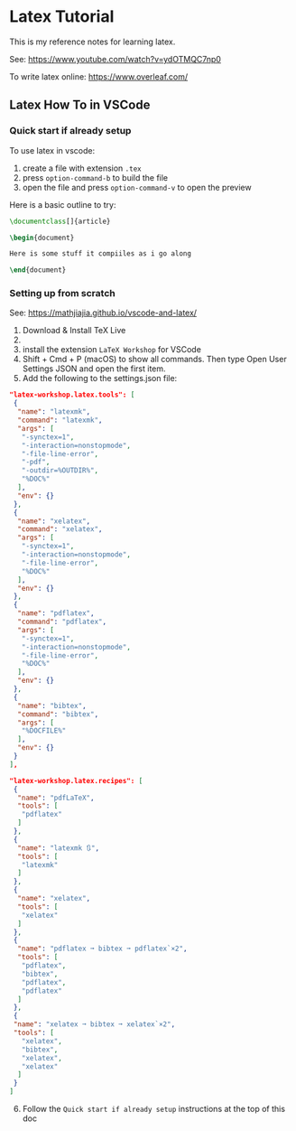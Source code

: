# Latex Tutorial

This is my reference notes for learning latex.

See: https://www.youtube.com/watch?v=ydOTMQC7np0

To write latex online: https://www.overleaf.com/

## Latex How To in VSCode

### Quick start if already setup

To use latex in vscode:
1. create a file with extension `.tex`
2. press `option-command-b` to build the file
3. open the file and press `option-command-v` to open the preview


Here is a basic outline to try:

```latex
\documentclass[]{article}

\begin{document}

Here is some stuff it compiiles as i go along

\end{document}
```

### Setting up from scratch

See: https://mathjiajia.github.io/vscode-and-latex/

1. Download & Install TeX Live
2. 
3. install the extension `LaTeX Workshop` for VSCode
4. Shift + Cmd + P (macOS) to show all commands. Then type Open User Settings JSON and open the first item.
5. Add the following to the settings.json file:
```json
"latex-workshop.latex.tools": [
 {
  "name": "latexmk",
  "command": "latexmk",
  "args": [
   "-synctex=1",
   "-interaction=nonstopmode",
   "-file-line-error",
   "-pdf",
   "-outdir=%OUTDIR%",
   "%DOC%"
  ],
  "env": {}
 },
 {
  "name": "xelatex",
  "command": "xelatex",
  "args": [
   "-synctex=1",
   "-interaction=nonstopmode",
   "-file-line-error",
   "%DOC%"
  ],
  "env": {}
 },
 {
  "name": "pdflatex",
  "command": "pdflatex",
  "args": [
   "-synctex=1",
   "-interaction=nonstopmode",
   "-file-line-error",
   "%DOC%"
  ],
  "env": {}
 },
 {
  "name": "bibtex",
  "command": "bibtex",
  "args": [
   "%DOCFILE%"
  ],
  "env": {}
 }
],
```

```json
"latex-workshop.latex.recipes": [
 {
  "name": "pdfLaTeX",
  "tools": [
   "pdflatex"
  ]
 },
 {
  "name": "latexmk 🔃",
  "tools": [
   "latexmk"
  ]
 },
 {
  "name": "xelatex",
  "tools": [
   "xelatex"
  ]
 },
 {
  "name": "pdflatex ➞ bibtex ➞ pdflatex`×2",
  "tools": [
   "pdflatex",
   "bibtex",
   "pdflatex",
   "pdflatex"
  ]
 },
 {
 "name": "xelatex ➞ bibtex ➞ xelatex`×2",
 "tools": [
   "xelatex",
   "bibtex",
   "xelatex",
   "xelatex"
  ]
 }
]

```
6. Follow the `Quick start if already setup` instructions at the top of this doc
